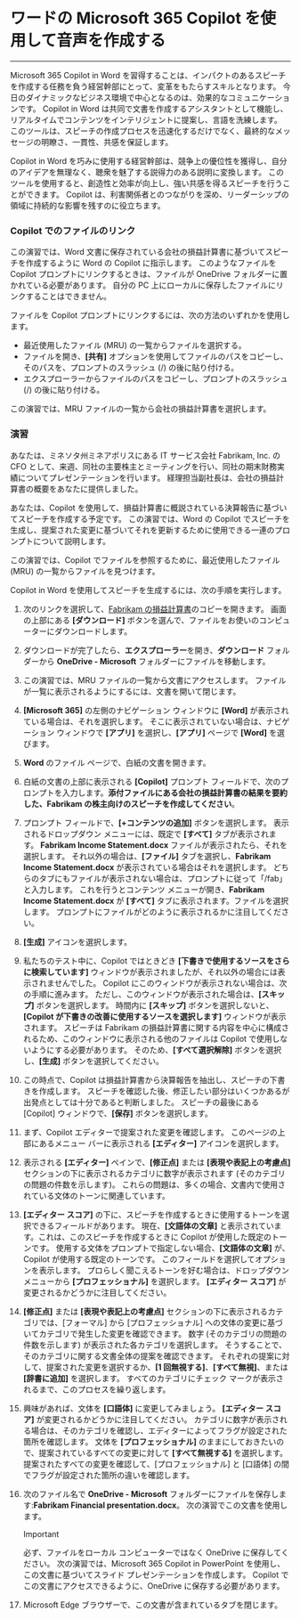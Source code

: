 
# ワードの Microsoft 365 Copilot を使用して音声を作成する
---
Microsoft 365 Copilot in Word を習得することは、インパクトのあるスピーチを作成する任務を負う経営幹部にとって、変革をもたらすスキルとなります。 今日のダイナミックなビジネス環境で中心となるのは、効果的なコミュニケーションです。 Copilot in Word は共同で文書を作成するアシスタントとして機能し、リアルタイムでコンテンツをインテリジェントに提案し、言語を洗練します。 このツールは、スピーチの作成プロセスを迅速化するだけでなく、最終的なメッセージの明瞭さ、一貫性、共感を保証します。

Copilot in Word を巧みに使用する経営幹部は、競争上の優位性を獲得し、自分のアイデアを無理なく、聴衆を魅了する説得力のある説明に変換します。 このツールを使用すると、創造性と効率が向上し、強い共感を得るスピーチを行うことができます。 Copilot は、利害関係者とのつながりを深め、リーダーシップの領域に持続的な影響を残すのに役立ちます。

### Copilot でのファイルのリンク

この演習では、Word 文書に保存されている会社の損益計算書に基づいてスピーチを作成するように Word の Copilot に指示します。 このようなファイルを Copilot プロンプトにリンクするときは、ファイルが OneDrive フォルダーに置かれている必要があります。 自分の PC 上にローカルに保存したファイルにリンクすることはできません。

ファイルを Copilot プロンプトにリンクするには、次の方法のいずれかを使用します。

- 最近使用したファイル (MRU) の一覧からファイルを選択する。
- ファイルを開き、**[共有]** オプションを使用してファイルのパスをコピーし、そのパスを、プロンプトのスラッシュ (/) の後に貼り付ける。
- エクスプローラーからファイルのパスをコピーし、プロンプトのスラッシュ (/) の後に貼り付ける。

この演習では、MRU ファイルの一覧から会社の損益計算書を選択します。

### 演習

あなたは、ミネソタ州ミネアポリスにある IT サービス会社 Fabrikam, Inc. の CFO として、来週、同社の主要株主とミーティングを行い、同社の期末財務実績についてプレゼンテーションを行います。 経理担当副社長は、会社の損益計算書の概要をあなたに提供しました。

あなたは、Copilot を使用して、損益計算書に概説されている決算報告に基づいてスピーチを作成する予定です。 この演習では、Word の Copilot でスピーチを生成し、提案された変更に基づいてそれを更新するために使用できる一連のプロンプトについて説明します。

この演習では、Copilot でファイルを参照するために、最近使用したファイル (MRU) の一覧からファイルを見つけます。

Copilot in Word を使用してスピーチを生成するには、次の手順を実行します。

1. 次のリンクを選択して、[Fabrikam の損益計算書](https://go.microsoft.com/fwlink/?linkid=2268823)のコピーを開きます。 画面の上部にある **[ダウンロード]** ボタンを選んで、ファイルをお使いのコンピューターにダウンロードします。
1. ダウンロードが完了したら、**エクスプローラー**を開き、**ダウンロード** フォルダーから **OneDrive - Microsoft** フォルダーにファイルを移動します。
1. この演習では、MRU ファイルの一覧から文書にアクセスします。 ファイルが一覧に表示されるようにするには、文書を開いて閉じます。
1. **[Microsoft 365]** の左側のナビゲーション ウィンドウに **[Word]** が表示されている場合は、それを選択します。 そこに表示されていない場合は、ナビゲーション ウィンドウで **[アプリ]** を選択し、**[アプリ]** ページで **[Word]** を選びます。
1. **Word** のファイル ページで、白紙の文書を開きます。
1. 白紙の文書の上部に表示される **[Copilot]** プロンプト フィールドで、次のプロンプトを入力します。**添付ファイルにある会社の損益計算書の結果を要約した、Fabrikam の株主向けのスピーチを作成してください**。
1. プロンプト フィールドで、**[+コンテンツの追加]** ボタンを選択します。 表示されるドロップダウン メニューには、既定で **[すべて]** タブが表示されます。 **Fabrikam Income Statement.docx** ファイルが表示されたら、それを選択します。 それ以外の場合は、**[ファイル]** タブを選択し、**Fabrikam Income Statement.docx** が表示されている場合はそれを選択します。 どちらのタブにもファイルが表示されない場合は、プロンプトに従って「/fab」と入力します。 これを行うとコンテンツ メニューが開き、**Fabrikam Income Statement.docx** が **[すべて]** タブに表示されます。ファイルを選択します。 プロンプトにファイルがどのように表示されるかに注目してください。
1. **[生成]** アイコンを選択します。 
1. 私たちのテスト中に、Copilot ではときどき **[下書きで使用するソースをさらに検索しています]** ウィンドウが表示されましたが、それ以外の場合には表示されませんでした。 Copilot にこのウィンドウが表示されない場合は、次の手順に進みます。 ただし、このウィンドウが表示された場合は、**[スキップ]** ボタンを選択します。 時間内に **[スキップ]** ボタンを選択しないと、**[Copilot が下書きの改善に使用するソースを選択します]** ウィンドウが表示されます。 スピーチは Fabrikam の損益計算書に関する内容を中心に構成されるため、このウィンドウに表示される他のファイルは Copilot で使用しないようにする必要があります。 そのため、**[すべて選択解除]** ボタンを選択し、**[生成]** ボタンを選択してください。  
1. この時点で、Copilot は損益計算書から決算報告を抽出し、スピーチの下書きを作成します。 スピーチを確認した後、修正したい部分はいくつかあるが出発点としては十分であると判断しました。 スピーチの最後にある [Copilot] ウィンドウで、**[保存]** ボタンを選択します。
1. まず、Copilot エディターで提案された変更を確認します。 このページの上部にあるメニュー バーに表示される **[エディター]** アイコンを選択します。
1. 表示される **[エディター]** ペインで、**[修正点]** または **[表現や表記上の考慮点]** セクションの下に表示されるカテゴリに数字が表示されます (そのカテゴリの問題の件数を示します)。 これらの問題は、多くの場合、文書内で使用されている文体のトーンに関連しています。
1. **[エディター スコア]** の下に、スピーチを作成するときに使用するトーンを選択できるフィールドがあります。 現在、**[文語体の文章]** と表示されています。これは、このスピーチを作成するときに Copilot が使用した既定のトーンです。 使用する文体をプロンプトで指定しない場合、**[文語体の文章]** が、Copilot が使用する既定のトーンです。 このフィールドを選択してオプションを表示します。 プロらしく聞こえるトーンを好む場合は、ドロップダウン メニューから **[プロフェッショナル]** を選択します。 **[エディター スコア]** が変更されるかどうかに注目してください。
1. **[修正点]** または **[表現や表記上の考慮点]** セクションの下に表示されるカテゴリでは、[フォーマル] から [プロフェッショナル] への文体の変更に基づいてカテゴリで発生した変更を確認できます。 数字 (そのカテゴリの問題の件数を示します) が表示された各カテゴリを選択します。 そうすることで、そのカテゴリに関する文書全体の提案を確認できます。 それぞれの提案に対して、提案された変更を選択するか、**[1 回無視する]**、**[すべて無視]**、または **[辞書に追加]** を選択します。 すべてのカテゴリにチェック マークが表示されるまで、このプロセスを繰り返します。
1. 興味があれば、文体を **[口語体]** に変更してみましょう。 **[エディター スコア]** が変更されるかどうかに注目してください。 カテゴリに数字が表示される場合は、そのカテゴリを確認し、エディターによってフラグが設定された箇所を確認します。 文体を **[プロフェッショナル]** のままにしておきたいので、提案されているすべての変更に対して **[すべて無視する]** を選択します。 提案されたすべての変更を確認して、[プロフェッショナル] と [口語体] の間でフラグが設定された箇所の違いを確認します。
1. 次のファイル名で **OneDrive - Microsoft** フォルダーにファイルを保存します:**Fabrikam Financial presentation.docx**。 次の演習でこの文書を使用します。

    > [!IMPORTANT]
    >  必ず、ファイルをローカル コンピューターではなく OneDrive に保存してください。 次の演習では、Microsoft 365 Copilot in PowerPoint を使用し、この文書に基づいてスライド プレゼンテーションを作成します。 Copilot でこの文書にアクセスできるように、OneDrive に保存する必要があります。

1. Microsoft Edge ブラウザーで、この文書が含まれているタブを閉じます。
